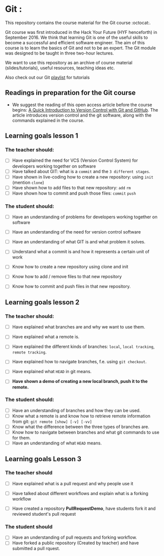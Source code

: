 # Git :
This repository contains the course material for the Git course :octocat:.

Git course was first introduced in the Hack Your Future (HYF henceforth) in September 2016. We think that learning Git is one of the useful skills to become a successful and efficient software engineer. The aim of this course is to learn the basics of Git and not to be an expert. The Git module was designed to be taught in three two-hour lectures.

We want to use this repository as an archive of course material (slides/tutorials), useful resources, teaching ideas etc.

Also check out our Git [playlist](https://www.youtube.com/playlist?list=PLVYDhqbgYpYUGxRdtQdYVE5Q8h3bt6SIA) for tutorials

## Readings in preparation for the Git course

* We suggest the reading of this open access article before the course begins: [A Quick Introduction to Version Control with Git and GitHub](https://doi.org/10.1371/journal.pcbi.1004668). The article introduces version control and the git software, along with the commands explained in the course.

## Learning goals lesson 1
 

### The teacher should:

* [ ] Have explained the need for VCS (Version Control System) for developers working together on software
* [ ] Have talked about GIT: what is a `commit` and the `3 different stages`.
* [ ] Have shown in live-coding how to create a new repository: using `init` (mention `clone`)
* [ ] Have shown how to add files to that new repository: `add` `rm`
* [ ] Have shown how to commit and push those files: `commit` `push`

### The student should:

* [ ] Have an understanding of problems for developers working together on software
* [ ] Have an understanding of the need for version control software
* [ ] Have an understanding of what GIT is and what problem it solves.
* [ ] Understand what a commit is and how it represents a certain unit of work
* [ ] Know how to create a new repository using clone and init
* [ ] Know how to add / remove files to that new repository
* [ ] Know how to commit and push files in that new repository.


## Learning goals lesson 2

### The teacher should:

* [ ] Have explained what branches are and why we want to use them.
* [ ] Have explained what a remote is.
* [ ] Have explained the different kinds of branches: `local`, `local tracking`, `remote tracking`.
* [ ] Have explained how to navigate branches, f.e. using `git checkout`.
* [ ] Have explained what `HEAD` in git means.
* [ ] **Have shown a demo of creating a new local branch, push it to the remote.**


### The student should:

* [ ] Have an understanding of branches and how they can be used.
* [ ] Know what a remote is and know how to retrieve remote information from git: `git remote [show] [-v] [-vv]`
* [ ] Know what the difference between the three types of branches are.
* [ ] Know how to navigate between branches and what git commands to use for them.
* [ ] Have an understanding of what `HEAD` means.

## Learning goals Lesson 3

### The teacher should
* [ ] Have explained what is a pull request and why people use it
* [ ] Have talked about different workflows and explain what is a forking workflow
* [ ] Have created a repository **PullRequestDemo**, have students fork it and reviewed student's pull request


### The student should
* [ ] Have an understanding of pull requests and forking workflow.
* [ ] Have forked a public repository (Created by teacher) and have submitted a pull rquest.
